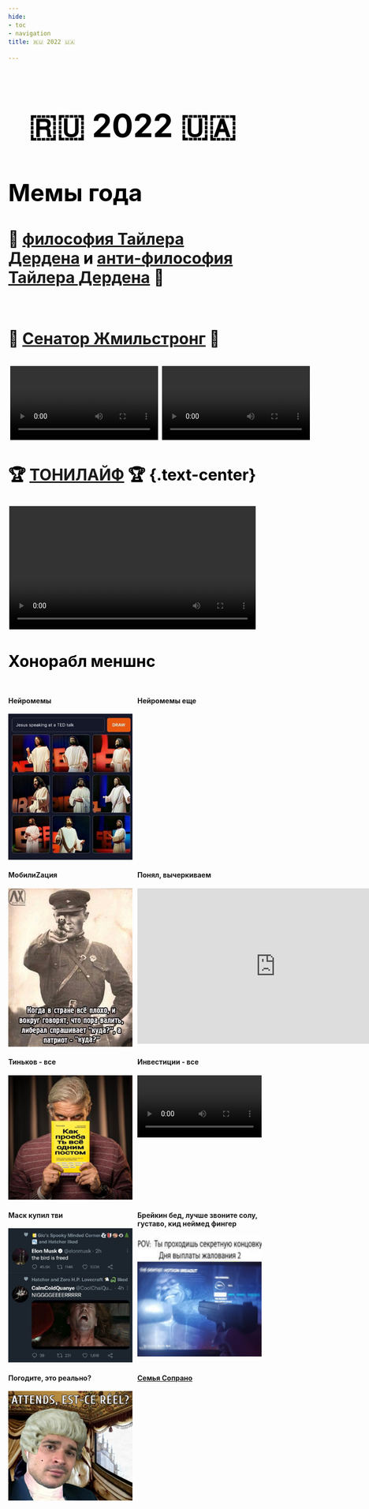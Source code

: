 ```yaml
---
hide:
- toc
- navigation
title: 🇷🇺 2022 🇺🇦

---
```


<style>
h1 {
  text-align: center !important;
  font-weight: bold !important;
  font-size: 64px !important;
  color: black !important;
}

h2 {
  font-weight: bold !important;
  font-size: 48px !important;
  color: black !important;
}


h3 {
  font-weight: bold !important;
  font-size: 32px !important;
  color: black !important;
}

@media (max-width: 700px) {
 h1 {
   font-size: 48px !important;
 }
 
 h2 {
   font-size: 32px !important;
 }
 
 
 h3 {
   font-size: 16px !important;
 }
}

.text-center {
  text-align: center;
}

.flex {
  display: flex;
  justify-content: space-evenly;
}

.grid-2d {
  display: grid;
  grid-template-columns: repeat(2, 50%);
  grid-column-gap: 10px;
}


@media (max-width: 700px) {
  .flex {
    flex-direction: column;
  }

  .grid-2d {
    grid-template-columns: 100%;

  }
}

.video {
  width: 100%;
  max-width: 500px !important;
}

img {
  width: 100%;
  max-width: 500px !important;
}

.vk-post {
  width: 100%;
  max-width: 500px;
}

.mx-auto {
  margin-left: auto;
  margin-right: auto;
}

</style>

# 🇷🇺 2022 🇺🇦

## Мемы года

### 🥉 [философия Тайлера Дердена](https://vk.com/tylerdurdenphylosophy) и [анти-философия Тайлера Дердена](https://vk.com/antifilosofiyatylera) 🥉

<div class="flex">
 <div style="flex: 1; padding: 4px;" id="vk_post_-203127230_127583"></div><script type="text/javascript" src="https://vk.com/js/api/openapi.js?169"></script><script type="text/javascript">(function() {VK.Widgets.Post("vk_post_-203127230_127583", -203127230, 127583, '8rzZJH4s-Qr8L0hywZK7pRuyxmM');}());</script>
 <div style="flex: 1; padding: 4px;"  id="vk_post_-206284105_23890"></div><script type="text/javascript" src="https://vk.com/js/api/openapi.js?169"></script><script type="text/javascript">(function() {VK.Widgets.Post("vk_post_-206284105_23890", -206284105, 23890, 'vucOydirTYqbqNSaYfF5vke6oE4');}());</script>
</div>

### 🥈 [Сенатор Жмильстронг](https://vk.com/karelian_balsam) 🥈

<div class="flex">
<video class="video" style="flex: 1; padding: 4px" controls><source src="zmilstrong-1.mp4" type="video/mp4"></video>
<video class="video" style="flex: 1; padding: 4px" controls><source src="zmilstrong-2.mp4" type="video/mp4"></video>

</div>

### 🏆 [ТОНИЛАЙФ](https://vk.com/filosofia_toni) 🏆 {.text-center}

<div class="flex">
<video class="video" controls><source src="tony-life.mp4" type="video/mp4"></video>
</div>

### Хонорабл меншнс

<div class="grid-2d">
  <div>
    <h4>Нейромемы</h4>
    <img src="dall-e.jpg">
  </div>
  <div>
    <h4>Нейромемы еще</h4>
    <div class="vk-post"><div id="vk_post_-190175315_46015"></div><script type="text/javascript" src="https://vk.com/js/api/openapi.js?169"></script><script type="text/javascript">(function() {VK.Widgets.Post("vk_post_-190175315_46015", -190175315, 46015, 'NSyJVRPUogqXZ4g0js2VFyjjubg');}());</script></div>
  </div>
   <div>
    <h4>МобилиZация</h4>           
    <img src="mobilization.jpg">
  </div>
  <div> 
    <h4>Понял, вычеркиваем</h4>
    <iframe width="560" height="315" src="https://www.youtube.com/embed/femMzavdNJs" title="YouTube video player" frameborder="0" allow="accelerometer; autoplay; clipboard-write; encrypted-media; gyroscope; picture-in-picture" allowfullscreen></iframe>
  </div>
   <div> 
    <h4>Тиньков - все</h4>
    <img src="tink.jpg">                      
   </div>
   <div> 
    <h4>Инвестиции - все</h4> 
    <video class="video mx-auto" controls><source src="telezhka.mp4" type="video/mp4"></video>
   </div>
   <div> 
    <h4>Маск купил тви</h4> 
    <img  src="musk.jpg"> 
   </div>
   <div> 
    <h4>Брейкин бед, лучше звоните солу, густаво, кид неймед фингер</h4> 
    <img  src="payday.jpg">
   </div>                                                                                                                            
   <div> 
    <h4>Погодите, это реально?</h4> 
    <img src="eto-realno.jpg">                    
   </div>
  <div>
   <h4><a href="https://vk.com/thebebranos">Семья Сопрано</a></h4>
   <div class="vk-post"><div id="vk_post_-204597684_5519"></div><script type="text/javascript" src="https://vk.com/js/api/openapi.js?169"></script><script type="text/javascript">(function() {VK.Widgets.Post("vk_post_-204597684_5519", -204597684, 5519, 'K3U4UmP4D0ORBVsYevlbtD9uYjA');}());</script></div>
  </div>
</div>

